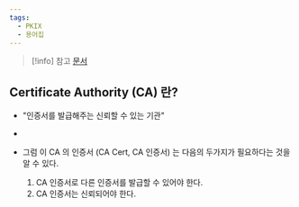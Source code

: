 ```yaml
---
tags:
  - PKIX
  - 용어집
---
```

> [!info] 참고 [문서](https://www.techtarget.com/searchsecurity/definition/certificate-authority)

## Certificate Authority (CA) 란?

- "인증서를 발급해주는 신뢰할 수 있는 기관"
- 



- 그럼 이 CA 의 인증서 (CA Cert, CA 인증서) 는 다음의 두가지가 필요하다는 것을 알 수 있다.
	1. CA 인증서로 다른 인증서를 발급할 수 있어야 한다.
	2. CA 인증서는 신뢰되어야 한다.